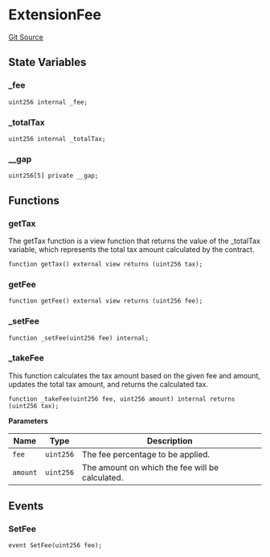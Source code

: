 # ExtensionFee
[Git Source](https://cardpay-test.com/git@gitlab.stablecoin/unlimit-defi/blob/c7db5af1f45d7a5d76d56fec25448244aa8d00e7/contracts/extensions/ExtensionFee.sol)


## State Variables
### _fee

```solidity
uint256 internal _fee;
```


### _totalTax

```solidity
uint256 internal _totalTax;
```


### __gap

```solidity
uint256[5] private __gap;
```


## Functions
### getTax

The getTax function is a view function that returns the value of the _totalTax variable,
which represents the total tax amount calculated by the contract.


```solidity
function getTax() external view returns (uint256 tax);
```

### getFee


```solidity
function getFee() external view returns (uint256 fee);
```

### _setFee


```solidity
function _setFee(uint256 fee) internal;
```

### _takeFee

This function calculates the tax amount based on the given fee and amount,
updates the total tax amount, and returns the calculated tax.


```solidity
function _takeFee(uint256 fee, uint256 amount) internal returns (uint256 tax);
```
**Parameters**

|Name|Type|Description|
|----|----|-----------|
|`fee`|`uint256`|The fee percentage to be applied.|
|`amount`|`uint256`|The amount on which the fee will be calculated.|


## Events
### SetFee

```solidity
event SetFee(uint256 fee);
```

